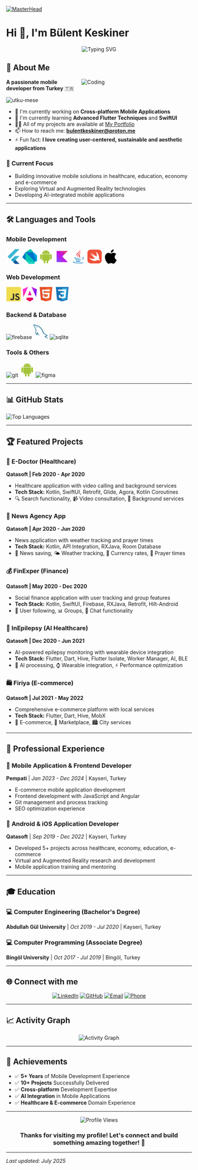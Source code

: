 [![MasterHead](https://github.com/Anmol-Baranwal/Cool-GIFs-For-GitHub/assets/74038190/d48893bd-0757-481c-8d7e-ba3e163feae7)]()

# Hi 👋, I'm Bülent Keskiner

<div align="center">
  <img src="https://readme-typing-svg.herokuapp.com?font=Fira+Code&pause=1000&color=36BCF7&center=true&vCenter=true&width=435&lines=Mobile+Application+Developer;Android+%26+iOS+Developer;Flutter+%26+Native+Developer;Always+learning+new+things" alt="Typing SVG" />
</div>

## 🚀 About Me

<img align="right" alt="Coding" width="300" src="https://user-images.githubusercontent.com/74038190/216122041-518ac897-8d92-4c6b-9b3f-ca01dcaf38ee.png">

**A passionate mobile developer from Turkey** 🇹🇷

<p align="left"> <img src="https://komarev.com/ghpvc/?username=bulentkeskiner&label=Profile%20views&color=0e75b6&style=flat" alt="utku-mese" /> </p>

- 🔭 I'm currently working on **Cross-platform Mobile Applications**
- 🌱 I'm currently learning **Advanced Flutter Techniques** and **SwiftUI**
- 👨‍💻 All of my projects are available at [My Portfolio](https://github.com/bulentkeskiner)
- 📫 How to reach me: **bulentkeskiner@proton.me**
- ⚡ Fun fact: **I love creating user-centered, sustainable and aesthetic applications**

### 🎯 Current Focus
- Building innovative mobile solutions in healthcare, education, economy and e-commerce
- Exploring Virtual and Augmented Reality technologies
- Developing AI-integrated mobile applications

---

## 🛠️ Languages and Tools

### Mobile Development
<div align="left">
  <img src="https://raw.githubusercontent.com/devicons/devicon/master/icons/flutter/flutter-original.svg" alt="flutter" width="40" height="40"/>
  <img src="https://raw.githubusercontent.com/devicons/devicon/master/icons/dart/dart-original.svg" alt="dart" width="40" height="40"/>
  <img src="https://raw.githubusercontent.com/devicons/devicon/master/icons/android/android-original.svg" alt="android" width="40" height="40"/>
  <img src="https://raw.githubusercontent.com/devicons/devicon/master/icons/kotlin/kotlin-original.svg" alt="kotlin" width="40" height="40"/>
  <img src="https://raw.githubusercontent.com/devicons/devicon/master/icons/java/java-original.svg" alt="java" width="40" height="40"/>
  <img src="https://raw.githubusercontent.com/devicons/devicon/master/icons/swift/swift-original.svg" alt="swift" width="40" height="40"/>
  <img src="https://raw.githubusercontent.com/devicons/devicon/master/icons/apple/apple-original.svg" alt="ios" width="40" height="40"/>
</div>

### Web Development
<div align="left">
  <img src="https://raw.githubusercontent.com/devicons/devicon/master/icons/javascript/javascript-original.svg" alt="javascript" width="40" height="40"/>
  <img src="https://raw.githubusercontent.com/devicons/devicon/master/icons/angular/angular-original.svg" alt="angular" width="40" height="40"/>
  <img src="https://raw.githubusercontent.com/devicons/devicon/master/icons/html5/html5-original.svg" alt="html5" width="40" height="40"/>
  <img src="https://raw.githubusercontent.com/devicons/devicon/master/icons/css3/css3-original.svg" alt="css3" width="40" height="40"/>
</div>

### Backend & Database
<div align="left">
  <img src="https://www.vectorlogo.zone/logos/firebase/firebase-icon.svg" alt="firebase" width="40" height="40"/>
  <img src="https://raw.githubusercontent.com/devicons/devicon/master/icons/mysql/mysql-original.svg" alt="mysql" width="40" height="40"/>
  <img src="https://www.vectorlogo.zone/logos/sqlite/sqlite-icon.svg" alt="sqlite" width="40" height="40"/>
</div>

### Tools & Others
<div align="left">
  <img src="https://www.vectorlogo.zone/logos/git-scm/git-scm-icon.svg" alt="git" width="40" height="40"/>
  <img src="https://raw.githubusercontent.com/devicons/devicon/master/icons/android/android-original.svg" alt="android studio" width="40" height="40"/>
  <img src="https://www.vectorlogo.zone/logos/figma/figma-icon.svg" alt="figma" width="40" height="40"/>
</div>

---

## 📊 GitHub Stats

<!--<div align="left">
  <img src="https://github-readme-stats.vercel.app/api?username=bulentkeskiner&theme=dark&hide_border=false&include_all_commits=true&count_private=true" alt="GitHub Stats" />
</div>

<div align="left">
  <img src="https://github-readme-streak-stats.herokuapp.com/?user=bulentkeskiner&theme=dark&hide_border=false" alt="GitHub Streak" />
</div> -->

<div align="left" alt="Coding" >
  <img src="https://github-readme-stats.vercel.app/api/top-langs/?username=bulentkeskiner&theme=dark&hide_border=false&include_all_commits=true&count_private=true&layout=compact" alt="Top Languages" />
</div>

---

## 🏆 Featured Projects

### 📱 E-Doctor (Healthcare)
**Qatasoft | Feb 2020 - Apr 2020**
- Healthcare application with video calling and background services
- **Tech Stack:** Kotlin, SwiftUI, Retrofit, Glide, Agora, Kotlin Coroutines
- 🔍 Search functionality, 📹 Video consultation, 🔄 Background services

### 📰 News Agency App
**Qatasoft | Apr 2020 - Jun 2020**
- News application with weather tracking and prayer times
- **Tech Stack:** Kotlin, API Integration, RXJava, Room Database
- 💾 News saving, 🌤️ Weather tracking, 💱 Currency rates, 🕌 Prayer times

### 💰 FinExper (Finance)
**Qatasoft | May 2020 - Dec 2020**
- Social finance application with user tracking and group features
- **Tech Stack:** Kotlin, SwiftUI, Firebase, RXJava, Retrofit, Hilt-Android
- 👥 User following, 📊 Groups, 💬 Chat functionality

### 🧠 InEpilepsy (AI Healthcare)
**Qatasoft | Dec 2020 - Jun 2021**
- AI-powered epilepsy monitoring with wearable device integration
- **Tech Stack:** Flutter, Dart, Hive, Flutter Isolate, Worker Manager, AI, BLE
- 🤖 AI processing, ⌚ Wearable integration, ⚡ Performance optimization

### 🛍️ Firiya (E-commerce)
**Qatasoft | Jul 2021 - May 2022**
- Comprehensive e-commerce platform with local services
- **Tech Stack:** Flutter, Dart, Hive, MobX
- 🛒 E-commerce, 🏪 Marketplace, 🏙️ City services

---

## 💼 Professional Experience

### 🚀 **Mobile Application & Frontend Developer** 
**Pempati** | *Jan 2023 - Dec 2024* | Kayseri, Turkey
- E-commerce mobile application development
- Frontend development with JavaScript and Angular
- Git management and process tracking
- SEO optimization experience

### 📱 **Android & iOS Application Developer**
**Qatasoft** | *Sep 2019 - Dec 2022* | Kayseri, Turkey
- Developed 5+ projects across healthcare, economy, education, e-commerce
- Virtual and Augmented Reality research and development
- Mobile application training and mentoring

---

## 🎓 Education

### 💻 **Computer Engineering (Bachelor's Degree)**
**Abdullah Gül University** | *Oct 2019 - Jul 2020* | Kayseri, Turkey

### 💻 **Computer Programming (Associate Degree)**
**Bingöl University** | *Oct 2017 - Jul 2019* | Bingöl, Turkey

---

## 🌐 Connect with me

<div align="center">
  
[![LinkedIn](https://img.shields.io/badge/LinkedIn-%230077B5.svg?logo=linkedin&logoColor=white)](https://linkedin.com/in/bulentkeskiner)
[![GitHub](https://img.shields.io/badge/GitHub-%23121011.svg?logo=github&logoColor=white)](https://github.com/bulentkeskiner)
[![Email](https://img.shields.io/badge/Email-D14836?logo=gmail&logoColor=white)](mailto:bulentkeskiner@proton.me)
[![Phone](https://img.shields.io/badge/Phone-%2B90_553_859_30_43-green)](tel:+905538593043)

</div>

---

## 📈 Activity Graph

<div align="center">
  <img src="https://github-readme-activity-graph.vercel.app/graph?username=bulentkeskiner&theme=react-dark&hide_border=true" alt="Activity Graph" />
</div>

---

## 🏅 Achievements

- ✅ **5+ Years** of Mobile Development Experience
- ✅ **10+ Projects** Successfully Delivered
- ✅ **Cross-platform** Development Expertise
- ✅ **AI Integration** in Mobile Applications
- ✅ **Healthcare & E-commerce** Domain Experience

---

<div align="center">
  <img src="https://komarev.com/ghpvc/?username=bulentkeskiner&label=Profile%20views&color=0e75b6&style=flat" alt="Profile Views" />
</div>

<div align="center">
  
### Thanks for visiting my profile! Let's connect and build something amazing together! 🚀

</div>

---

*Last updated: July 2025*
